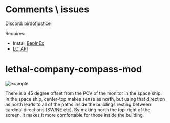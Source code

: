 # Comments \ issues
Discord: birdofjustice

Requires:
* Install [BepInEx](https://github.com/BepInEx/BepInEx)
* [LC_API](https://thunderstore.io/c/lethal-company/p/2018/LC_API/)

# lethal-company-compass-mod
![example](Lethal_Company_vCEgxDvTpS.gif)

There is a 45 degree offset from the POV of the monitor in the space ship. In the space ship, center-top makes sense as north, but using that direction as north leads to all of the paths inside the buildings resting between cardinal directions (SW/NE etc). By making north the top-right of the screen, it makes it more comfortable for those inside the building.
